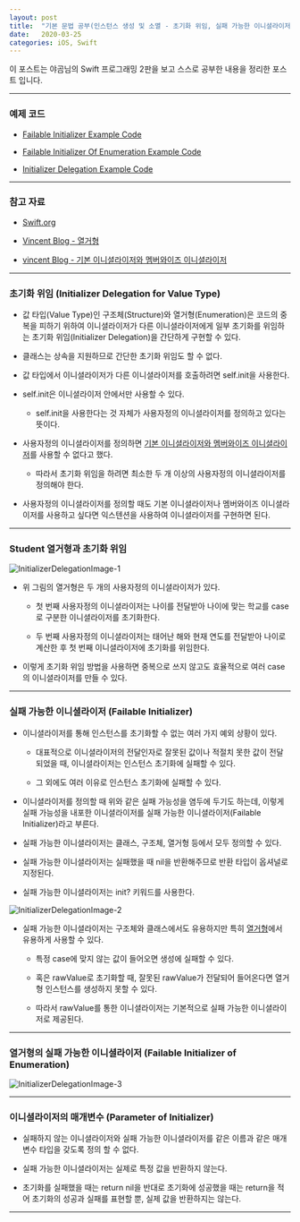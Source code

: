 ```yaml
---
layout: post
title:  "기본 문법 공부(인스턴스 생성 및 소멸 - 초기화 위임, 실패 가능한 이니셜라이저)"
date:   2020-03-25
categories: iOS, Swift
---
```


이 포스트는 야곰님의 Swift 프로그래밍 2판을 보고 스스로 공부한 내용을 정리한 포스트 입니다.

- - -

### 예제 코드

- [Failable Initializer Example Code](https://github.com/VincentGeranium/Swift-Study/tree/master/2020-03-25-FailableInitializerExample.playground)

- [Failable Initializer Of Enumeration Example Code](https://github.com/VincentGeranium/Swift-Study/tree/master/2020-03-25-FailableInitializerOfEnumExample.playground)

- [Initializer Delegation Example Code](https://github.com/VincentGeranium/Swift-Study/tree/master/2020-03-25-InitializerDelegationExample.playground)

- - -

### 참고 자료

- [Swift.org](https://docs.swift.org/swift-book/LanguageGuide/Initialization.html)

- [Vincent Blog - 열거형](https://vincentgeranium.github.io/ios,/swift/2020/03/17/basicSyntax.html)

- [vincent Blog - 기본 이니셜라이저와 멤버와이즈 이니셜라이저](https://vincentgeranium.github.io/ios,/swift/2020/03/24/basicSyntax-2.html)

- - -

### 초기화 위임 (Initializer Delegation for Value Type)

- 값 타입(Value Type)인 구조체(Structure)와 열거형(Enumeration)은 코드의 중복을 피하기 위하여 이니셜라이저가 다른 이니셜라이저에게 일부 초기화를 위임하는 초기화 위임(Initializer Delegation)을 간단하게 구현할 수 있다.

- 클래스는 상속을 지원하므로 간단한 초기화 위임도 할 수 없다.

- 값 타입에서 이니셜라이저가 다른 이니셜라이저를 호출하려면 self.init을 사용한다.

- self.init은 이니셜라이저 안에서만 사용할 수 있다.

    - self.init을 사용한다는 것 자체가 사용자정의 이니셜라이저를 정의하고 있다는 뜻이다.
    
- 사용자정의 이니셜라이저를 정의하면 [기본 이니셜라이저와 멤버와이즈 이니셜라이저](https://vincentgeranium.github.io/ios,/swift/2020/03/24/basicSyntax-2.html)를 사용할 수 없다고 했다.

    - 따라서 초기화 위임을 하려면 최소한 두 개 이상의 사용자정의 이니셜라이저를 정의해야 한다.
    
- 사용자정의 이니셜라이저를 정의할 때도 기본 이니셜라이저나 멤버와이즈 이니셜라이저를 사용하고 싶다면 익스텐션을 사용하여 이니셜라이저를 구현하면 된다.

- - -

### Student 열거형과 초기화 위임

![InitializerDelegationImage-1](https://github.com/VincentGeranium/VincentGeranium.github.io/blob/master/assets/img/InitializerDelegationImage-1.png?raw=true)

- 위 그림의 열거형은 두 개의 사용자정의 이니셜라이저가 있다.

    - 첫 번째 사용자정의 이니셜라이저는 나이를 전달받아 나이에 맞는 학교를 case로 구분한 이니셜라이저를 초기화한다.
    
    - 두 번째 사용자정의 이니셜라이저는 태어난 해와 현재  연도를 전달받아 나이로 계산한 후 첫 번째 이니셜라이저에 초기화를 위임한다.
    
- 이렇게 초기화 위임 방법을 사용하면 중복으로 쓰지 않고도 효율적으로 여러 case의 이니셜라이저를 만들 수 있다.

- - -

### 실패 가능한 이니셜라이저 (Failable Initializer)

- 이니셜라이저를 통해 인스턴스를 초기화할 수 없는 여러 가지 예외 상황이 있다.

    - 대표적으로 이니셜라이저의 전달인자로 잘못된 값이나 적절치 못한 값이 전달되었을 때, 이니셜라이저는 인스턴스 초기화에 실패할 수 있다.
    
    - 그 외에도 여러 이유로 인스턴스 초기화에 실패할 수 있다.
    
- 이니셜라이저를 정의할 때 위와 같은 실패 가능성을 염두에 두기도 하는데, 이렇게 실패 가능성을 내포한 이니셜라이저를 실패 가능한 이니셜라이저(Failable Initializer)라고 부른다.

- 실패 가능한 이니셜라이저는 클래스, 구조체, 열거형 등에서 모두 정의할 수 있다.

- 실패 가능한 이니셜라이저는 실패했을 때 nil을 반환해주므로 반환 타입이 옵셔널로 지정된다.

- 실패 가능한 이니셜라이저는 init? 키워드를 사용한다.

![InitializerDelegationImage-2](https://github.com/VincentGeranium/VincentGeranium.github.io/blob/master/assets/img/InitializerDelegationImage-2.png?raw=true)

- 실패 가능한 이니셜라이저는 구조체와 클래스에서도 유용하지만 특히 [열거형](https://vincentgeranium.github.io/ios,/swift/2020/03/17/basicSyntax.html)에서 유용하게 사용할 수 있다.

    - 특정 case에 맞지 않는 값이 들어오면 생성에 실패할 수 있다.

    - 혹은 rawValue로 초기화할 때, 잘못된 rawValue가 전달되어 들어온다면 열거형 인스턴스를 생성하지 못할 수 있다.
    
    - 따라서 rawValue를 통한 이니셜라이저는 기본적으로 실패 가능한 이니셜라이저로 제공된다.
    
- - -

### 열거형의 실패 가능한 이니셜라이저 (Failable Initializer of Enumeration)

![InitializerDelegationImage-3](https://github.com/VincentGeranium/VincentGeranium.github.io/blob/master/assets/img/InitializerDelegationImage-3.png?raw=true)

- - -

### 이니셜라이저의 매개변수 (Parameter of Initializer)

- 실패하지 않는 이니셜라이저와 실패 가능한 이니셜라이저를 같은 이름과 같은 매개변수 타입을 갖도록 정의 할 수 없다.

- 실패 가능한 이니셜라이저는 실제로 특정 값을 반환하지 않는다.

- 초기화를 실패했을 때는 return nil을 반대로 초기화에 성공했을 때는 return을 적어 초기화의 성공과 실패를 표현할 뿐, 실제 값을 반환하지는 않는다.

- - -
